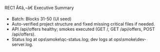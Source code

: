 REC1 Ã¢â‚¬â€ Executive Summary
- Batch: Blocks 31-50 (UI seed)
- Auto-verified project structure and fixed missing critical files if needed.
- API /api/offers healthy; smokes executed (GET /, GET /api/offers, POST /api/offers).
- Status log at ops\smoke\qc-status.log; dev logs at ops\smoke\dev-server.log.
